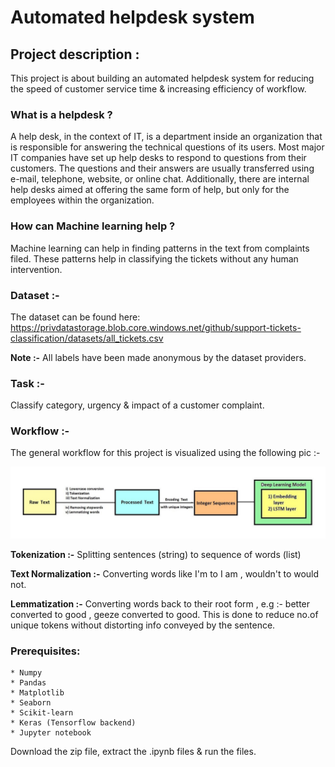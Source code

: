 # Automated helpdesk system

## Project description :

This project is about building an automated helpdesk system for reducing the speed of customer service time & increasing efficiency of workflow. 

### What is a helpdesk ?
A help desk, in the context of IT, is a department inside an organization that is responsible for answering the technical questions of its users. Most major IT companies have set up help desks to respond to questions from their customers. The questions and their answers are usually transferred using e-mail, telephone, website, or online chat. Additionally, there are internal help desks aimed at offering the same form of help, but only for the employees within the organization.

### How can Machine learning help ?

Machine learning can help in finding patterns in the text from complaints filed. These patterns help in classifying the tickets without any human intervention.

### Dataset :-

The dataset can be found here: https://privdatastorage.blob.core.windows.net/github/support-tickets-classification/datasets/all_tickets.csv

**Note :-** All labels have been made anonymous by the dataset providers.

### Task :-

Classify category, urgency & impact of a customer complaint.

### Workflow :-

The general workflow for this project is visualized using the following pic :-

![workflow image](https://raw.githubusercontent.com/subhromitra/Automated-helpdesk-ticket-classifier/master/workflow.JPG)

**Tokenization :-** Splitting sentences (string) to sequence of words (list)

**Text Normalization :-** Converting words like I'm to I am , wouldn't to would not. 

**Lemmatization :-** Converting words back to their root form , e.g :- better converted to good , geeze converted to good. This is done to reduce no.of unique tokens without distorting info conveyed by the sentence.

### Prerequisites:

```
* Numpy
* Pandas
* Matplotlib
* Seaborn
* Scikit-learn
* Keras (Tensorflow backend)
* Jupyter notebook
```
Download the zip file, extract the .ipynb files & run the files. 


